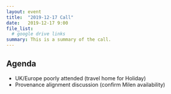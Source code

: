 ```yaml
---
layout: event
title:  "2019-12-17 Call"
date:   2019-12-17 9:00
file_list:
  # google drive links
summary: This is a summary of the call.
---
```

## Agenda
- UK/Europe poorly attended (travel home for Holiday)
- Provenance alignment discussion (confirm Milen availability)
